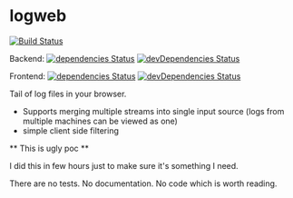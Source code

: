 # logweb

[![Build Status](https://travis-ci.org/pchudzik/logweb.svg?branch=master)](https://travis-ci.org/pchudzik/logweb)

Backend: [![dependencies Status](https://david-dm.org/pchudzik/logweb/status.svg?path=backend)](https://david-dm.org/pchudzik/logweb?path=backend) [![devDependencies Status](https://david-dm.org/pchudzik/logweb/dev-status.svg?path=backend)](https://david-dm.org/pchudzik/logweb?path=backend&type=dev)

Frontend: [![dependencies Status](https://david-dm.org/pchudzik/logweb/status.svg?path=frontend)](https://david-dm.org/pchudzik/logweb?path=frontend) [![devDependencies Status](https://david-dm.org/pchudzik/logweb/dev-status.svg?path=frontend)](https://david-dm.org/pchudzik/logweb?path=frontend&type=dev)

Tail of log files in your browser.

* Supports merging multiple streams into single input source (logs from multiple machines can be viewed as one)
* simple client side filtering

** This is ugly poc **

I did this in few hours just to make sure it's something I need.

There are no tests. No documentation. No code which is worth reading.
